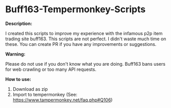 # Buff163-Tempermonkey-Scripts

**Description:**

I created this scripts to improve my experience with the infamous p2p item trading site buff163. This scripts are not perfect. I didn't waste much time on these. You can create PR if you have any improvements or suggestions.

**Warning:** 

Please do not use if you don't know what you are doing. Buff163 bans users for web crawling or too many API requests.

**How to use:**

1. Download as zip
2. Import to tempermonkey (See: https://www.tampermonkey.net/faq.php#Q106)
